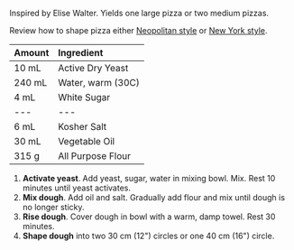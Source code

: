 Inspired by Elise Walter. Yields one large pizza or two medium pizzas.

Review how to shape pizza either [Neopolitan style](https://www.youtube.com/watch?v=ITZWe_mOevw) or [New York style](https://www.youtube.com/watch?v=FNv4kmDzR9k).

| Amount | Ingredient |
|:--|:--
| 10 mL  | Active Dry Yeast
| 240 mL | Water, warm (30C)
| 4 mL   | White Sugar
| ---    | ---
| 6 mL   | Kosher Salt
| 30 mL  | Vegetable Oil
| 315 g  | All Purpose Flour

1. **Activate yeast**. Add yeast, sugar, water in mixing bowl. Mix. Rest 10 minutes until yeast activates.
2. **Mix dough**. Add oil and salt. Gradually add flour and mix until dough is no longer sticky.
3. **Rise dough**. Cover dough in bowl with a warm, damp towel. Rest 30 minutes.
4. **Shape dough** into two 30 cm (12") circles or one 40 cm (16") circle.
